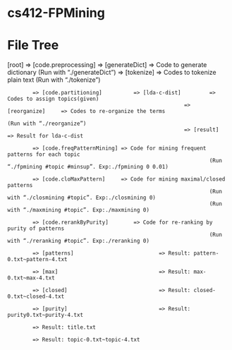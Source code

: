 cs412-FPMining
==============

File Tree
==============
 [root] 	=> [code.preprocessing]		=> [generateDict] 	=> Code to generate dictionary
																								(Run with “./generateDict”)
															=> [tokenize]	     	=> Codes to tokenize plain text
																								(Run with “./tokenize”)

			=> [code.partitioning]			=> [lda-c-dist]			=> Codes to assign topics(given)
															=> [reorganize]		=> Codes to re-organize the terms
																								(Run with “./reorganize”)
															=> [result]				=> Result for lda-c-dist

			=> [code.freqPatternMining]	=> Code for mining frequent patterns for each topic
																	(Run “./fpmining #topic #minsup”. Exp:./fpmining 0 0.01)

			=> [code.cloMaxPattern]		=> Code for mining maximal/closed patterns
																	(Run with “./closmining #topic”. Exp:./closmining 0)
																	(Run with “./maxmining #topic”. Exp:./maxmining 0)

			=> [code.rerankByPurity]		=> Code for re-ranking by purity of patterns
																	(Run with “./reranking #topic”. Exp:./reranking 0)
	
			=> [patterns]							=> Result: pattern-0.txt~pattern-4.txt

			=> [max]								=> Result: max-0.txt~max-4.txt

			=> [closed]								=> Result: closed-0.txt~closed-4.txt

			=> [purity]								=> Result: purity0.txt~purity-4.txt

			=> Result: title.txt
	
			=> Result: topic-0.txt~topic-4.txt